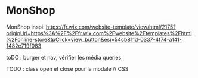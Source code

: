 # MonShop
MonShop
inspi: https://fr.wix.com/website-template/view/html/2175?originUrl=https%3A%2F%2Ffr.wix.com%2Fwebsite%2Ftemplates%2Fhtml%2Fonline-store&tpClick=view_button&esi=54cb811d-0337-4f74-a141-1482c719f083

toDO : burger et nav, vérifier les média queries

TODO :  class open et close pour la modale // CSS
